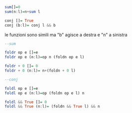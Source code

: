 ```haskell
sum[]=0
sum(n:l)=n+sum l

conj []= True
conj (b:l)= conj l && b

```

le funzioni sono simili ma "b" agisce a destra e "n" a sinistra

```Haskell
--sum

foldr op e []=e
foldr op e (n:l)=op n (foldn op e l)

foldr + 0 []= 0
foldr + 0 (n:l)= n+(foldn + 0 l)
```

```Haskell
--conj

foldl op e []=e
foldl op e (n:l)=op (foldn op e l) n 

foldl && True []= 0
foldl && True (n:l)= (foldn && True l) && n
```

